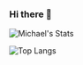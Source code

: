 ### Hi there 👋

![Michael's Stats](https://github-readme-stats.vercel.app/api?username=michaelburkhardt&show_icons=true&count_private=true)

![Top Langs](https://github-readme-stats.vercel.app/api/top-langs/?username=michaelburkhardt&layout=compact)

<!--
**michaelburkhardt/michaelburkhardt** is a ✨ _special_ ✨ repository because its `README.md` (this file) appears on your GitHub profile.

Here are some ideas to get you started:

- 🔭 I’m currently working on ...
- 🌱 I’m currently learning ...
- 👯 I’m looking to collaborate on ...
- 🤔 I’m looking for help with ...
- 💬 Ask me about ...
- 📫 How to reach me: ...
- 😄 Pronouns: ...
- ⚡ Fun fact: ...
-->
